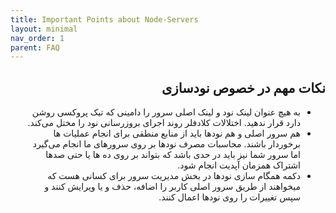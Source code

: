 ```yaml
---
title: Important Points about Node-Servers
layout: minimal
nav_order: 1
parent: FAQ
---
```


<head>
    <meta charset="utf-8">
    <link rel="stylesheet" href="https://b3h1z.github.io/HidyBot-Docs/assets/css/style.css">
</head>
<div dir="rtl">

<h2>نکات مهم در خصوص نودسازی</h2>

<ul>
    <li>به هیچ عنوان لینک نود و لینک اصلی سرور را دامینی که تیک پروکسی روشن دارد قرار ندهید. اختلالات کلادفلر روند اجرای بروزرسانی نود را مختل می‌کند.</li>
    <li>هم سرور اصلی و هم نودها باید از منابع منطقی برای انجام عملیات ها برخوردار باشند. محاسبات مصرف نودها بر روی سرورهای ما انجام می‌گیرد اما سرور شما نیز باید در حدی باشد که بتواند بر روی ده ها یا حتی صدها اشتراک همزمان آپدیت انجام شود.</li>
    <li>دکمه همگام سازی نودها در بخش مدیریت سرور برای کسانی هست که میخواهند از طریق سرور اصلی کاربر را اضافه، حذف و یا ویرایش کنند و سپس تغییرات را روی نودها اعمال کنند.</li>
</ul>
</div>
